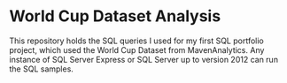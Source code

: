 # World Cup Dataset Analysis
This repository holds the SQL queries I used for my first SQL portfolio project, which used the World Cup Dataset from MavenAnalytics. Any instance of SQL Server Express or SQL Server up to version 2012 can run the SQL samples.
